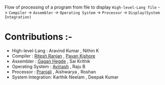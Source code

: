 Flow of processing of a program from file to display
`High-level-Lang file` -> `Compiler` -> `Assembler` -> `Operating System` -> `Processor` -> `Display(System Integration)` <br>
# Contributions :-
- High-level-Lang   : Aravind Kumar , Nithin K
- Compiler          : [Ritesh Ranjan](https://github.com/riteshranjan9507) , [Pavan Kishore](https://github.com/SPavanKishore)
- Assembler         : [Gagan Hegde](https://github.com/cs19b015iittp) , Sai Krithik
- Operating System  : [Avinash](https://github.com/AvinashNimmala) , Raju B
- Processor         : [Pranjali](https://github.com/pranjali1205/) , Aishwarya , Roshan
- System Integration: Karthik Neelam , Deepak Kumar
     
